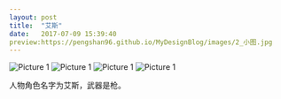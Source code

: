 ```yaml
---
layout: post
title:  "艾斯"
date:   2017-07-09 15:39:40
preview:https://pengshan96.github.io/MyDesignBlog/images/2_小图.jpg
---
```


![Picture 1]( https://pengshan96.github.io/MyDesignBlog/images/2_大图_01.jpg)
![Picture 1]( https://pengshan96.github.io/MyDesignBlog/images/2_大图_02.jpg)
![Picture 1]( https://pengshan96.github.io/MyDesignBlog/images/2_大图_03.jpg)
![Picture 1]( https://pengshan96.github.io/MyDesignBlog/images/2_大图_04.jpg)

人物角色名字为艾斯，武器是枪。